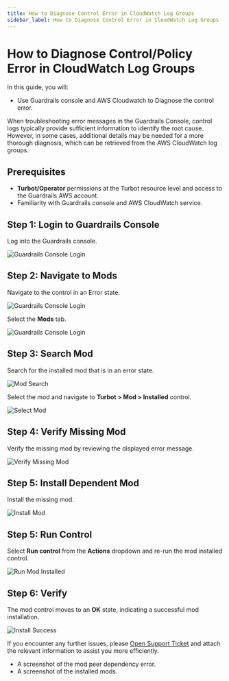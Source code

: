 ```yaml
---
title: How to Diagnose Control Error in CloudWatch Log Groups
sidebar_label: How to Diagnose Control Error in CloudWatch Log Groups
---
```


# How to Diagnose Control/Policy Error in CloudWatch Log Groups

In this guide, you will:
- Use Guardrails console and AWS Cloudwatch to Diagnose the control error.

When troubleshooting error messages in the Guardrails Console, control logs typically provide sufficient information to identify the root cause. However, in some cases, additional details may be needed for a more thorough diagnosis, which can be retrieved from the AWS CloudWatch log groups.

## Prerequisites

- **Turbot/Operator** permissions at the Turbot resource level and access to the Guardrails AWS account.
- Familiarity with Guardrails console and AWS CloudWatch service.

## Step 1: Login to Guardrails Console

Log into the Guardrails console.

![Guardrails Console Login](/images/docs/guardrails/guides/hosting-guardrails/troubleshooting/peer-mod-dependency-error/guardrails-console-login.png)

## Step 2: Navigate to Mods

Navigate to the control in an Error state.

![Guardrails Console Login](/images/docs/guardrails/guides/hosting-guardrails/troubleshooting/peer-mod-dependency-error/guardrails-navigate-admin-panel.png)

Select the **Mods** tab.

![Guardrails Console Login](/images/docs/guardrails/guides/hosting-guardrails/troubleshooting/peer-mod-dependency-error/guardrails-navigate-mods.png)

## Step 3: Search Mod

Search for the installed mod that is in an error state.

![Mod Search](/images/docs/guardrails/guides/hosting-guardrails/troubleshooting/peer-mod-dependency-error/mod-search.png)

Select the mod and navigate to **Turbot > Mod > Installed** control.

![Select Mod](/images/docs/guardrails/guides/hosting-guardrails/troubleshooting/peer-mod-dependency-error/guardrails-navigate-mods-installed.png)

## Step 4: Verify Missing Mod

Verify the missing mod by reviewing the displayed error message.

![Verify Missing Mod](/images/docs/guardrails/guides/hosting-guardrails/troubleshooting/peer-mod-dependency-error/guardrails-verify-missing-mod-error.png)

## Step 5: Install Dependent Mod

Install the missing mod.

![Install Mod](/images/docs/guardrails/guides/hosting-guardrails/troubleshooting/peer-mod-dependency-error/gurdrails-install-missing-mod.png)

## Step 5: Run Control

Select **Run control** from the **Actions** dropdown and re-run the mod installed control.

![Run Mod Installed](/images/docs/guardrails/guides/hosting-guardrails/troubleshooting/peer-mod-dependency-error/guardrails-re-run-control.png)

## Step 6: Verify

The mod control moves to an **OK** state, indicating a successful mod installation.

![Install Success](/images/docs/guardrails/guides/hosting-guardrails/troubleshooting/peer-mod-dependency-error/guardrails-mod-install-success.png)

If you encounter any further issues, please [Open Support Ticket](https://support.turbot.com) and attach the relevant information to assist you more efficiently.

- A screenshot of the mod peer dependency error.
- A screenshot of the installed mods.